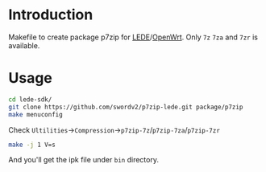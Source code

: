 # Introduction
Makefile to create package p7zip for [LEDE](https://lede-project.org)/[OpenWrt](https://openwrt.org/).
Only `7z` `7za` and `7zr` is available.

# Usage
```bash
cd lede-sdk/
git clone https://github.com/swordv2/p7zip-lede.git package/p7zip
make menuconfig
```

Check `Ultilities`->`Compression`->`p7zip-7z`/`p7zip-7za`/`p7zip-7zr`

```bash
make -j 1 V=s
```

And you'll get the ipk file under `bin` directory.
